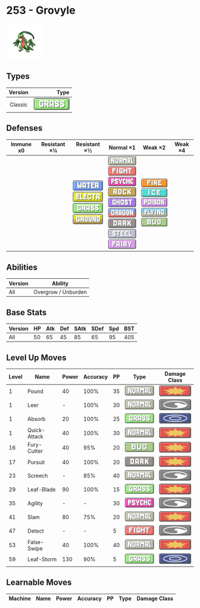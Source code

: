 # 253 - Grovyle

![grovyle](../img/pokemon/253.png)

## Types

| Version | Type                             |
| :-----: | -------------------------------: |
| Classic | ![grass](../img/types/grass.png) |

## Defenses

| Immune x0 | Resistant ×¼ | Resistant ×½                                                                                                                                            | Normal ×1                                                                                                                                                                                                                                                                                                                                          | Weak ×2                                                                                                                                                                        | Weak ×4 |
| --------- | ------------ | ------------------------------------------------------------------------------------------------------------------------------------------------------- | -------------------------------------------------------------------------------------------------------------------------------------------------------------------------------------------------------------------------------------------------------------------------------------------------------------------------------------------------- | ------------------------------------------------------------------------------------------------------------------------------------------------------------------------------ | ------- |
|           |              | ![water](../img/types/water.png)<br/>![electric](../img/types/electric.png)<br/>![grass](../img/types/grass.png)<br/>![ground](../img/types/ground.png) | ![normal](../img/types/normal.png)<br/>![fighting](../img/types/fighting.png)<br/>![psychic](../img/types/psychic.png)<br/>![rock](../img/types/rock.png)<br/>![ghost](../img/types/ghost.png)<br/>![dragon](../img/types/dragon.png)<br/>![dark](../img/types/dark.png)<br/>![steel](../img/types/steel.png)<br/>![fairy](../img/types/fairy.png) | ![fire](../img/types/fire.png)<br/>![ice](../img/types/ice.png)<br/>![poison](../img/types/poison.png)<br/>![flying](../img/types/flying.png)<br/>![bug](../img/types/bug.png) |         |

## Abilities

| Version | Ability             |
| ------- | ------------------- |
| All     | Overgrow / Unburden |

## Base Stats

| Version | HP | Atk | Def | SAtk | SDef | Spd | BST |
| ------- | -- | --- | --- | ---- | ---- | --- | --- |
| All     | 50 | 65  | 45  | 85   | 65   | 95  | 405 |

## Level Up Moves

| Level | Name         | Power | Accuracy | PP | Type                                   | Damage Class                           |
| ----- | ------------ | ----- | -------- | -- | -------------------------------------- | -------------------------------------- |
| 1     | Pound        | 40    | 100%     | 35 | ![normal](../img/types/normal.png)     | ![physical](../img/types/physical.png) |
| 1     | Leer         | -     | 100%     | 30 | ![normal](../img/types/normal.png)     | ![status](../img/types/status.png)     |
| 1     | Absorb       | 20    | 100%     | 25 | ![grass](../img/types/grass.png)       | ![special](../img/types/special.png)   |
| 1     | Quick-Attack | 40    | 100%     | 30 | ![normal](../img/types/normal.png)     | ![physical](../img/types/physical.png) |
| 16    | Fury-Cutter  | 40    | 95%      | 20 | ![bug](../img/types/bug.png)           | ![physical](../img/types/physical.png) |
| 17    | Pursuit      | 40    | 100%     | 20 | ![dark](../img/types/dark.png)         | ![physical](../img/types/physical.png) |
| 23    | Screech      | -     | 85%      | 40 | ![normal](../img/types/normal.png)     | ![status](../img/types/status.png)     |
| 29    | Leaf-Blade   | 90    | 100%     | 15 | ![grass](../img/types/grass.png)       | ![physical](../img/types/physical.png) |
| 35    | Agility      | -     | -        | 30 | ![psychic](../img/types/psychic.png)   | ![status](../img/types/status.png)     |
| 41    | Slam         | 80    | 75%      | 20 | ![normal](../img/types/normal.png)     | ![physical](../img/types/physical.png) |
| 47    | Detect       | -     | -        | 5  | ![fighting](../img/types/fighting.png) | ![status](../img/types/status.png)     |
| 53    | False-Swipe  | 40    | 100%     | 40 | ![normal](../img/types/normal.png)     | ![physical](../img/types/physical.png) |
| 59    | Leaf-Storm   | 130   | 90%      | 5  | ![grass](../img/types/grass.png)       | ![special](../img/types/special.png)   |

## Learnable Moves

| Machine | Name | Power | Accuracy | PP | Type | Damage Class |
| ------- | ---- | ----- | -------- | -- | ---- | ------------ |